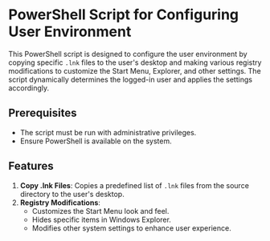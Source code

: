 # PowerShell Script for Configuring User Environment

This PowerShell script is designed to configure the user environment by copying specific `.lnk` files to the user's desktop and making various registry modifications to customize the Start Menu, Explorer, and other settings. The script dynamically determines the logged-in user and applies the settings accordingly.

## Prerequisites

- The script must be run with administrative privileges.
- Ensure PowerShell is available on the system.

## Features

1. **Copy .lnk Files**: Copies a predefined list of `.lnk` files from the source directory to the user's desktop.
2. **Registry Modifications**:
   - Customizes the Start Menu look and feel.
   - Hides specific items in Windows Explorer.
   - Modifies other system settings to enhance user experience.
